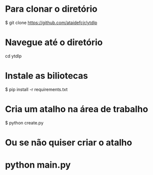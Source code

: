 # Para clonar o diretório
$ git clone https://github.com/ataidefcjr/ytdlp

# Navegue até o diretório
cd ytdlp

# Instale as biliotecas
$ pip install -r requirements.txt

# Cria um atalho na área de trabalho
$ python create.py

# Ou se não quiser criar o atalho
# python main.py

